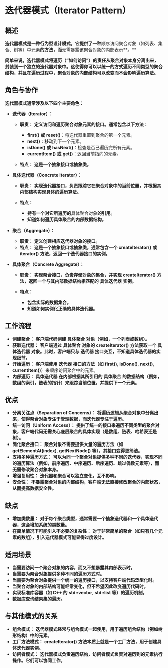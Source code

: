 
# 迭代器模式（Iterator Pattern）

## 概述

 **迭代器模式是一种行为型设计模式，它提供了一种**顺序访问聚合对象（如列表、集合、树等）中元素**的方法，而**无需暴露该聚合对象的内部表示**。**

 **简单来说，迭代器模式将遍历（“如何访问”）的责任从聚合对象本身分离出来，封装到一个独立的迭代器对象中。这使得你可以以统一的方式遍历不同类型的聚合结构，并且在遍历过程中，聚合对象的内部结构可以改变而不会影响遍历算法。**

## 角色与协作

**迭代器模式通常涉及以下四个主要角色：**

* **迭代器（Iterator）：**

  * **职责：** **定义访问和遍历聚合对象元素的接口。通常包含以下方法：**

    * **first()** **或** **reset()**：将迭代器重置到聚合的第一个元素。
    * **next()**：移动到下一个元素。
    * **isDone()** **或** **hasNext()**：检查是否已遍历完所有元素。
    * **currentItem()** **或** **get()**：返回当前指向的元素。
  * **特点：** **这是一个抽象接口或抽象类。**
* **具体迭代器（Concrete Iterator）：**

  * **职责：** **实现迭代器接口，负责跟踪它在聚合对象中的当前位置，并根据其内部结构实现具体的遍历算法。**
  * **特点：**

    * **持有一个对它所遍历的**具体聚合对象**的引用。**
    * **知道如何遍历具体聚合的内部数据结构。**
* **聚合（Aggregate）：**

  * **职责：** **定义创建相应迭代器对象的接口。**
  * **特点：** **这是一个抽象接口或抽象类，通常包含一个** **createIterator()** **或** **iterator()** **方法，返回一个迭代器接口的实例。**
* **具体聚合（Concrete Aggregate）：**

  * **职责：** **实现聚合接口，负责存储对象的集合，并实现** **createIterator()** **方法，返回一个与其内部数据结构相匹配的** **具体迭代器** **实例。**
  * **特点：**

    * **包含实际的数据集合。**
    * **知道如何实例化正确的具体迭代器。**

## 工作流程

* **创建聚合：** **客户端代码创建** **具体聚合** **对象（例如，一个列表或数组）。**
* **获取迭代器：** **客户端通过** **具体聚合** **对象的** **createIterator()** **方法获取一个** **具体迭代器** **对象。此时，客户端只与** **迭代器** **接口交互，不知道具体迭代器的实现细节。**
* **开始遍历：** **客户端使用** **迭代器** **接口的方法（如** **first()**, **isDone()**, **next()**, **currentItem()**）来顺序访问聚合中的元素。
* **内部遍历：** **具体迭代器** **在内部根据其所引用的** **具体聚合** **的数据结构（例如，数组的索引，链表的指针）来跟踪当前位置，并提供下一个元素。**

## 优点

* **分离关注点（Separation of Concerns）：** **将遍历逻辑从聚合对象中分离出来，使得聚合对象专注于管理数据，而迭代器专注于遍历。**
* **统一访问（Uniform Access）：** **提供了统一的接口来遍历不同类型的聚合对象，客户端代码无需关心底层聚合的具体实现（是数组、链表、哈希表还是树）。**
* **简化聚合接口：** **聚合对象不需要提供大量的遍历方法（如** **getElementAt(index)**, **getNextNode()** **等），其接口变得更简洁。**
* **支持多种遍历方式：** **可以为同一个聚合对象提供多种不同的迭代器，实现不同的遍历算法（例如，前序遍历、中序遍历、后序遍历、跳过偶数元素等），而无需修改聚合对象本身。**
* **增强复用性：** **迭代器和聚合可以独立变化，互不影响。**
* **安全性：** **不暴露聚合对象的内部结构，客户端无法直接修改聚合的内部状态，从而提高数据安全性。**

## 缺点

* **增加类数量：** **对于每个聚合类型，通常需要一个抽象迭代器和一个具体迭代器，这会增加系统的类数量。**
* **在简单情况下可能引入不必要的复杂性：** **对于非常简单的聚合（如只有几个元素的数组），引入迭代器模式可能显得过度设计。**

## 适用场景

* **当需要访问一个聚合对象的内容，而又不想暴露其内部表示时。**
* **当需要为聚合对象提供多种不同的遍历方式时。**
* **当需要为聚合对象提供一个统一的遍历接口，以支持客户端代码泛型化时。**
* **当聚合对象的内部结构可能经常变化，但不希望因此改变遍历代码时。**
* **实现标准库容器（如 C++ 的** **std::vector**, **std::list** **等）的遍历机制。**
* **数据库查询结果集的遍历。**

## 与其他模式的关系

* **组合模式：** **迭代器模式经常与组合模式一起使用，用于遍历组合结构（例如树形结构）中的元素。**
* **工厂方法模式：** **createIterator()** **方法本质上就是一个工厂方法，用于创建具体迭代器实例。**
* **访问者模式：** **迭代器模式负责遍历结构，访问者模式负责对遍历到的元素执行操作。它们可以协同工作。**
